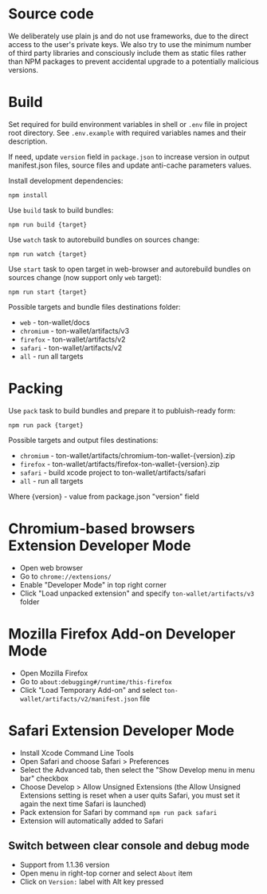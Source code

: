 # Source code

We deliberately use plain js and do not use frameworks, due to the direct access to the user's private keys. We also try to use the minimum number of third party libraries and consciously include them as static files rather than NPM packages to prevent accidental upgrade to a potentially malicious versions.

# Build

Set required for build environment variables in shell or `.env` file in project root directory. See `.env.example` with required variables names and their description.

If need, update `version` field in `package.json` to increase version in output manifest.json files, source files and update anti-cache parameters values.

Install development dependencies:

```
npm install
```

Use `build` task to build bundles:

```
npm run build {target}
```

Use `watch` task to autorebuild bundles on sources change:

```
npm run watch {target}
```

Use `start` task to open target in web-browser and autorebuild bundles on sources change (now support only `web` target):

```
npm run start {target}
```

Possible targets and bundle files destinations folder:
- `web` - ton-wallet/docs
- `chromium` - ton-wallet/artifacts/v3
- `firefox` - ton-wallet/artifacts/v2
- `safari` - ton-wallet/artifacts/v2
- `all` - run all targets

# Packing

Use `pack` task to build bundles and prepare it to publuish-ready form:

```
npm run pack {target}
```

Possible targets and output files destinations:
- `chromium` - ton-wallet/artifacts/chromium-ton-wallet-{version}.zip
- `firefox` - ton-wallet/artifacts/firefox-ton-wallet-{version}.zip
- `safari` - build xcode project to ton-wallet/artifacts/safari
- `all` - run all targets

Where {version} - value from package.json "version" field

# Chromium-based browsers Extension Developer Mode

- Open web browser
- Go to `chrome://extensions/`
- Enable "Developer Mode" in top right corner
- Click "Load unpacked extension" and specify `ton-wallet/artifacts/v3` folder

# Mozilla Firefox Add-on Developer Mode

- Open Mozilla Firefox
- Go to `about:debugging#/runtime/this-firefox`
- Click "Load Temporary Add-on" and select `ton-wallet/artifacts/v2/manifest.json` file

# Safari Extension Developer Mode

- Install Xcode Command Line Tools
- Open Safari and choose Safari > Preferences
- Select the Advanced tab, then select the "Show Develop menu in menu bar" checkbox
- Choose Develop > Allow Unsigned Extensions (the Allow Unsigned Extensions setting is reset when a user quits Safari, you must set it again the next time Safari is launched)
- Pack extension for Safari by command `npm run pack safari`
- Extension will automatically added to Safari

## Switch between clear console and debug mode

- Support from 1.1.36 version
- Open menu in right-top corner and select `About` item
- Click on `Version:` label with Alt key pressed
